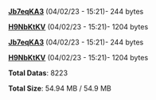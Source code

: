 [**Jb7eqKA3**](/data/Jb7eqKA3.txt) (04/02/23 - 15:21)- 244 bytes

[**H9NbKtKV**](/data/H9NbKtKV.txt) (04/02/23 - 15:21)- 1204 bytes

[**Jb7eqKA3**](/data/Jb7eqKA3.txt) (04/02/23 - 15:21)- 244 bytes

[**H9NbKtKV**](/data/H9NbKtKV.txt) (04/02/23 - 15:21)- 1204 bytes

**Total Datas**: 8223

**Total Size**: 54.94 MB / 54.9 MB